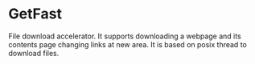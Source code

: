 # GetFast



File download accelerator. It supports downloading a webpage and its contents page changing links at new area. It is based on posix thread to download files.
